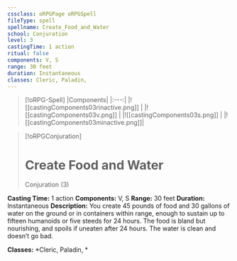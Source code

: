 ```yaml
---
cssclass: oRPGPage oRPGSpell
fileType: spell
spellname: Create_Food_and_Water
school: Conjuration
level: 3
castingTime: 1 action
ritual: false
components: V, S
range: 30 feet
duration: Instantaneous
classes: Cleric, Paladin,
---
```

> [!oRPG-Spell]
> |Components|
> |:---:|
> |![[castingComponents03rinactive.png]] |
> |![[castingComponents03v.png]] |
> |![[castingComponents03s.png]] |
> |![[castingComponents03minactive.png]]|

> [!oRPGConjuration]
>#  Create Food and Water
> Conjuration  (3)

**Casting Time:** 1 action
**Components:** V, S
**Range:** 30 feet
**Duration:**  Instantaneous
**Description:**
You create 45 pounds of food and 30 gallons of water on the ground or in containers within range, enough to sustain up to fifteen humanoids or five steeds for 24 hours. The food is bland but nourishing, and spoils if uneaten after 24 hours. The water is clean and doesn’t go bad.



**Classes:**  *Cleric, Paladin, *



